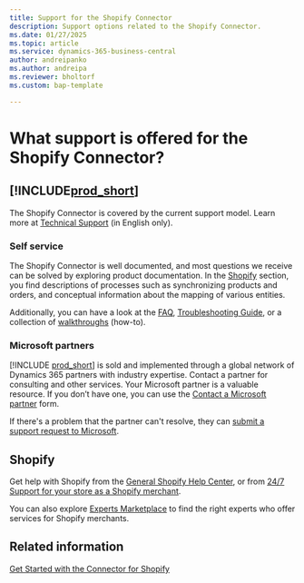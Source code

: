 ```yaml
---
title: Support for the Shopify Connector
description: Support options related to the Shopify Connector.
ms.date: 01/27/2025
ms.topic: article
ms.service: dynamics-365-business-central
author: andreipanko
ms.author: andreipa
ms.reviewer: bholtorf
ms.custom: bap-template

---
```


# What support is offered for the Shopify Connector?

## [!INCLUDE[prod_short](../includes/prod_short.md)]

The Shopify Connector is covered by the current support model. Learn more at [Technical Support](/dynamics365/business-central/dev-itpro/administration//manage-technical-support) (in English only).

### Self service

The Shopify Connector is well documented, and most questions we receive can be solved by exploring product documentation. In the [Shopify](shopify-connector-overview.md) section, you find descriptions of processes such as synchronizing products and orders, and conceptual information about the mapping of various entities. 

Additionally, you can have a look at the [FAQ](shopify-faq.md), [Troubleshooting Guide](troubleshoot.md), or a collection of [walkthroughs](walkthrough-setting-up-and-using-shopify.md) (how-to). 

### Microsoft partners

[!INCLUDE [prod_short](../includes/prod_short.md)] is sold and implemented through a global network of Dynamics 365 partners with industry expertise. Contact a partner for consulting and other services. Your Microsoft partner is a valuable resource. If you don’t have one, you can use the [Contact a Microsoft partner](https://go.microsoft.com/fwlink/?linkid=828707) form.

If there's a problem that the partner can't resolve, they can [submit a support request to Microsoft](/dynamics365/business-central/dev-itpro/administration//manage-technical-support#escalating-support-issues-to-microsoft).

## Shopify

Get help with Shopify from the [General Shopify Help Center](https://help.shopify.com/), or from [24/7 Support for your store as a Shopify merchant](https://help.shopify.com/questions#/).

You can also explore [Experts Marketplace](https://experts.shopify.com/) to find the right experts who offer services for Shopify merchants.

## Related information

[Get Started with the Connector for Shopify](get-started.md)  
